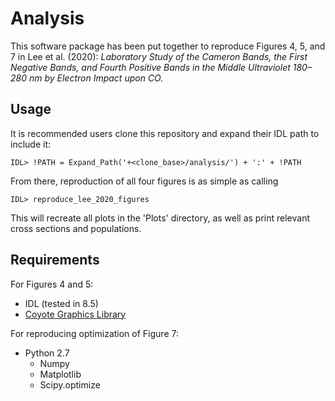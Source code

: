 # Analysis
This software package has been put together to reproduce Figures 4, 5, and 7 in Lee et al. (2020): _Laboratory Study of the Cameron Bands, the First Negative Bands, and Fourth Positive Bands in the Middle Ultraviolet 180–280 nm by Electron Impact upon CO._

## Usage
It is recommended users clone this repository and expand their IDL path to include it:

    IDL> !PATH = Expand_Path('+<clone_base>/analysis/') + ':' + !PATH

From there, reproduction of all four figures is as simple as calling

    IDL> reproduce_lee_2020_figures

This will recreate all plots in the 'Plots' directory, as well as print relevant cross sections and populations.

## Requirements
For Figures 4 and 5:
* IDL (tested in 8.5)
* [Coyote Graphics Library](http://www.idlcoyote.com/documents/cg_programs.php)

For reproducing optimization of Figure 7:
* Python 2.7
  * Numpy
  * Matplotlib
  * Scipy.optimize
